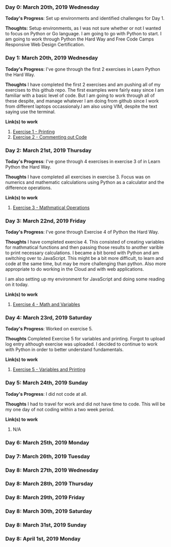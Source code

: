 ### Day 0: March 20th, 2019 Wednesday

**Today's Progress**: Set up environments and identified challenges for Day 1.

**Thoughts:** Setup environments, as I was not sure whether or not I wanted to focus on Python or Go language. I am going to go with Python to start. I am going to work through Python the Hard Way and Free Code Camps Responsive Web Design Certification.


### Day 1: March 20th, 2019 Wednesday

**Today's Progress**: I've gone through the first 2 exercises in Learn Python the Hard Way.

**Thoughts** I have completed the first 2 exercises and am pushing all of my exercises to this github repo. The first examples were fairly easy since I am familiar with a basic level of code. But I am going to work through all of these despite, and manage whatever I am doing from github since I work from different laptops occassionaly.I am also using VIM, despite the text saying use the terminal.

**Link(s) to work**
1. [Exercise 1 - Printing](https://github.com/McCoyAle/100-days-of-code/commit/2dcc7e1db77ff0f129652c5dc7f7fb8ce643ed15)
2. [Exercise 2 - Commenting out Code](https://github.com/McCoyAle/100-days-of-code/blob/master/python-hardway/ex2.py)


### Day 2: March 21st, 2019 Thursday

**Today's Progress**: I've gone through 4 exercises in exercise 3 of in Learn Python the Hard Way.

**Thoughts** I have completed all exercises in exercise 3. Focus was on numerics and mathematic calculations using Python as a calculator and the difference operations.

**Link(s) to work**
1. [Exercise 3 - Mathmatical Operations](https://github.com/McCoyAle/100-days-of-code/tree/master/python-hardway/ex3)


### Day 3: March 22nd, 2019 Friday

**Today's Progress**: I've gone through Exercise 4 of Python the Hard Way.

**Thoughts** I have completed exercise 4. This consisted of creating variables for mathmatical functions and then passing those results to another varible to print necessary calculations. I became a bit bored with Python and am switching over to JavaScript. This might be a bit more difficult, to learn and code at the same time, but may be more challenging than python. Also more appropriate to do working in the Cloud and with web applications.

I am also setting up my environment for JavaScript and doing some reading on it today. 

**Link(s) to work**
1. [Exercise 4 - Math and Variables](https://github.com/McCoyAle/100-days-of-code/blob/master/python-hardway/ex4/ex4.py)


### Day 4: March 23rd, 2019 Saturday

**Today's Progress**: Worked on exercise 5. 

**Thoughts** Completed Exercise 5 for variables and printing. Forgot to upload log entry although exercise was uploaded. I decided to continue to work with Python in order to better understand fundamentals. 

**Link(s) to work**

1. [Exercise 5 - Variables and Printing](https://github.com/McCoyAle/100-days-of-code/blob/master/python-hardway/ex5/ex5.py)


### Day 5: March 24th, 2019 Sunday

**Today's Progress**: I did not code at all.

**Thoughts** I had to travel for work and did not have time to code. This will be my one day of not coding within a two week period.

**Link(s) to work**

1. N/A


### Day 6: March 25th, 2019 Monday


### Day 7: March 26th, 2019 Tuesday


### Day 8: March 27th, 2019 Wednesday


### Day 8: March 28th, 2019 Thursday


### Day 8: March 29th, 2019 Friday


### Day 8: March 30th, 2019 Saturday


### Day 8: March 31st, 2019 Sunday


### Day 8: April 1st, 2019 Monday


